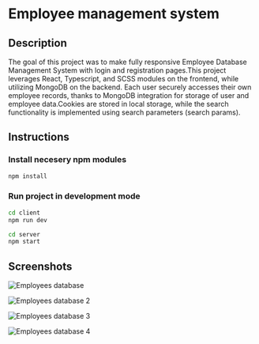 # Employee management system

## Description

The goal of this project was to make fully responsive Employee Database Management System with login and registration pages.This project leverages React, Typescript, and SCSS modules on the frontend, while utilizing MongoDB on the backend. Each user securely accesses their own employee records, thanks to MongoDB integration for storage of user and employee data.Cookies are stored in local storage, while the search functionality is implemented using search parameters (search params).

## Instructions

### Install necesery npm modules

```bash
npm install
```

### Run project in development mode

```bash
cd client
npm run dev
```

```bash
cd server
npm start
```

## Screenshots

![Employees database](https://raw.githubusercontent.com/j-milos/Login_Registration_ver1/main/LoginRegistration-register.webp)

![Employees database 2](https://raw.githubusercontent.com/j-milos/Login_Registration_ver1/main/LoginRegistration-login.webp)

![Employees database 3](https://raw.githubusercontent.com/j-milos/Login_Registration_ver1/main/LoginRegistration-home.webp)

![Employees database 4](https://raw.githubusercontent.com/j-milos/Login_Registration_ver1/main/LoginRegistration-add.webp)
